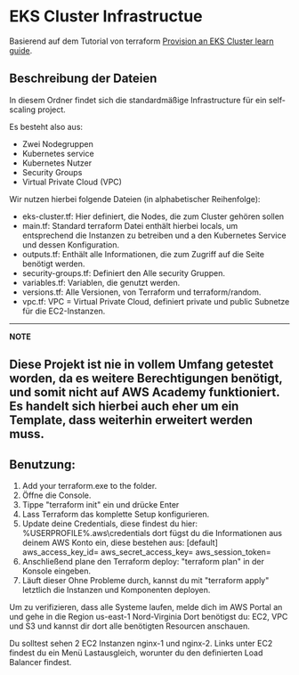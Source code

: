 # EKS Cluster Infrastructue

Basierend auf dem Tutorial von terraform [Provision an EKS Cluster learn guide](https://learn.hashicorp.com/terraform/kubernetes/provision-eks-cluster).


## Beschreibung der Dateien
In diesem Ordner findet sich die standardmäßige Infrastructure für ein self-scaling project.

Es besteht also aus:
- Zwei Nodegruppen
- Kubernetes service
- Kubernetes Nutzer
- Security Groups
- Virtual Private Cloud (VPC)

Wir nutzen hierbei folgende Dateien (in alphabetischer Reihenfolge):

- eks-cluster.tf: Hier definiert, die Nodes, die zum Cluster gehören sollen
- main.tf: Standard terraform Datei enthält hierbei locals, um entsprechend die Instanzen zu betreiben und a den Kubernetes Service und dessen Konfiguration.
- outputs.tf: Enthält alle Informationen, die zum Zugriff auf die Seite benötigt werden.
- security-groups.tf: Definiert den Alle security Gruppen.
- variables.tf: Variablen, die genutzt werden.
- versions.tf: Alle Versionen, von Terraform und terraform/random.
- vpc.tf: VPC = Virtual Private Cloud, definiert private und public Subnetze für die EC2-Instanzen.

---
**NOTE**

Diese Projekt ist nie in vollem Umfang getestet worden, da es weitere Berechtigungen benötigt, und somit nicht auf AWS Academy funktioniert. 
Es handelt sich hierbei auch eher um ein Template, dass weiterhin erweitert werden muss.
---

## Benutzung:
1. Add your terraform.exe to the folder.
2. Öffne die Console.
3. Tippe "terraform init" ein und drücke Enter
4. Lass Terraform das komplette Setup konfigurieren.
5. Update deine Credentials, diese findest du hier: %USERPROFILE%\.aws\credentials dort fügst du die Informationen aus deinem AWS Konto ein, diese bestehen aus:
   [default]
   aws_access_key_id=
   aws_secret_access_key=
   aws_session_token=
6. Anschließend plane den Terraform deploy: "terraform plan" in der Konsole eingeben.
7. Läuft dieser Ohne Probleme durch, kannst du mit "terraform apply" letztlich die Instanzen und Komponenten deployen.

Um zu verifizieren, dass alle Systeme laufen, melde dich im AWS Portal an und gehe in die Region us-east-1 Nord-Virginia
Dort benötigst du: EC2, VPC und S3 und kannst dir dort alle benötigten Resourcen anschauen.

Du solltest sehen 2 EC2 Instanzen nginx-1 und nginx-2.
Links unter EC2 findest du ein Menü Lastausgleich, worunter du den definierten Load Balancer findest. 
